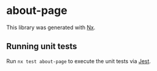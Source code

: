 # about-page

This library was generated with [Nx](https://nx.dev).

## Running unit tests

Run `nx test about-page` to execute the unit tests via [Jest](https://jestjs.io).
